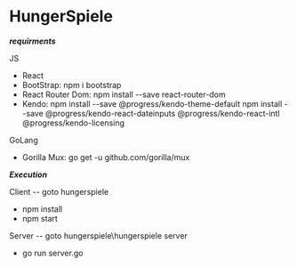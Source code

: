 # HungerSpiele

***requirments***


JS
- React
- BootStrap: npm i bootstrap
- React Router Dom: npm install --save react-router-dom
- Kendo:
npm install --save @progress/kendo-theme-default
npm install --save @progress/kendo-react-dateinputs @progress/kendo-react-intl @progress/kendo-licensing

GoLang
- Gorilla Mux: go get -u github.com/gorilla/mux


***Execution***

Client 
-- goto hungerspiele
- npm install
- npm start

Server
-- goto hungerspiele\hungerspiele server
- go run server.go
